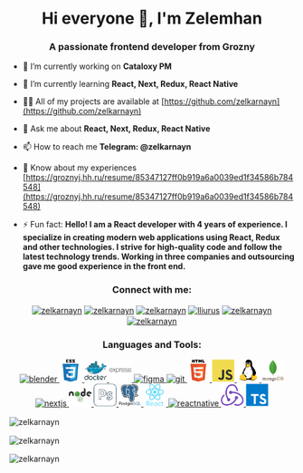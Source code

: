 <h1 align="center">Hi everyone 👋, I'm Zelemhan</h1>
<h3 align="center">A passionate frontend developer from Grozny</h3>

- 🔭 I’m currently working on **Cataloxy PM**

- 🌱 I’m currently learning **React, Next, Redux, React Native**

- 👨‍💻 All of my projects are available at [https://github.com/zelkarnayn](https://github.com/zelkarnayn)

- 💬 Ask me about **React, Next, Redux, React Native**

- 📫 How to reach me **Telegram: @zelkarnayn**

- 📄 Know about my experiences [https://groznyj.hh.ru/resume/85347127ff0b919a6a0039ed1f34586b784548](https://groznyj.hh.ru/resume/85347127ff0b919a6a0039ed1f34586b784548)

- ⚡ Fun fact: 
  **Hello! I am a React developer with 4 years of experience. I specialize in creating modern web applications using React, Redux and other technologies. I strive for high-quality code and follow the latest technology trends. Working in three companies and outsourcing gave me good experience in the front end.**

<h3 align="center">Connect with me:</h3>

<p align="center">
<a href="https://linkedin.com/in/zelkarnayn" target="blank"><img align="center" src="https://raw.githubusercontent.com/rahuldkjain/github-profile-readme-generator/master/src/images/icons/Social/linked-in-alt.svg" alt="zelkarnayn" height="30" width="40" /></a>
<a href="https://codesandbox.com/zelkarnayn" target="blank"><img align="center" src="https://raw.githubusercontent.com/rahuldkjain/github-profile-readme-generator/master/src/images/icons/Social/codesandbox.svg" alt="zelkarnayn" height="30" width="40" /></a>
<a href="https://fb.com/zelkarnayn" target="blank"><img align="center" src="https://raw.githubusercontent.com/rahuldkjain/github-profile-readme-generator/master/src/images/icons/Social/facebook.svg" alt="zelkarnayn" height="30" width="40" /></a>
<a href="https://instagram.com/lliurus" target="blank"><img align="center" src="https://raw.githubusercontent.com/rahuldkjain/github-profile-readme-generator/master/src/images/icons/Social/instagram.svg" alt="lliurus" height="30" width="40" /></a>
<a href="https://www.youtube.com/c/zelkarnayn" target="blank"><img align="center" src="https://raw.githubusercontent.com/rahuldkjain/github-profile-readme-generator/master/src/images/icons/Social/youtube.svg" alt="zelkarnayn" height="30" width="40" /></a>
<a href="https://www.leetcode.com/zelkarnayn" target="blank"><img align="center" src="https://raw.githubusercontent.com/rahuldkjain/github-profile-readme-generator/master/src/images/icons/Social/leet-code.svg" alt="zelkarnayn" height="30" width="40" /></a>
</p>

<h3 align="center">Languages and Tools:</h3>

<p align="center"> <a href="https://www.blender.org/" target="_blank" rel="noreferrer"> <img src="https://download.blender.org/branding/community/blender_community_badge_white.svg" alt="blender" width="40" height="40"/> </a> <a href="https://www.w3schools.com/css/" target="_blank" rel="noreferrer"> <img src="https://raw.githubusercontent.com/devicons/devicon/master/icons/css3/css3-original-wordmark.svg" alt="css3" width="40" height="40"/> </a> <a href="https://www.docker.com/" target="_blank" rel="noreferrer"> <img src="https://raw.githubusercontent.com/devicons/devicon/master/icons/docker/docker-original-wordmark.svg" alt="docker" width="40" height="40"/> </a> <a href="https://expressjs.com" target="_blank" rel="noreferrer"> <img src="https://raw.githubusercontent.com/devicons/devicon/master/icons/express/express-original-wordmark.svg" alt="express" width="40" height="40"/> </a> <a href="https://www.figma.com/" target="_blank" rel="noreferrer"> <img src="https://www.vectorlogo.zone/logos/figma/figma-icon.svg" alt="figma" width="40" height="40"/> </a> <a href="https://git-scm.com/" target="_blank" rel="noreferrer"> <img src="https://www.vectorlogo.zone/logos/git-scm/git-scm-icon.svg" alt="git" width="40" height="40"/> </a> <a href="https://www.w3.org/html/" target="_blank" rel="noreferrer"> <img src="https://raw.githubusercontent.com/devicons/devicon/master/icons/html5/html5-original-wordmark.svg" alt="html5" width="40" height="40"/> </a> <a href="https://developer.mozilla.org/en-US/docs/Web/JavaScript" target="_blank" rel="noreferrer"> <img src="https://raw.githubusercontent.com/devicons/devicon/master/icons/javascript/javascript-original.svg" alt="javascript" width="40" height="40"/> </a> <a href="https://www.linux.org/" target="_blank" rel="noreferrer"> <img src="https://raw.githubusercontent.com/devicons/devicon/master/icons/linux/linux-original.svg" alt="linux" width="40" height="40"/> </a> <a href="https://www.mongodb.com/" target="_blank" rel="noreferrer"> <img src="https://raw.githubusercontent.com/devicons/devicon/master/icons/mongodb/mongodb-original-wordmark.svg" alt="mongodb" width="40" height="40"/> </a> <a href="https://nextjs.org/" target="_blank" rel="noreferrer"> <img src="https://cdn.worldvectorlogo.com/logos/nextjs-2.svg" alt="nextjs" width="40" height="40"/> </a> <a href="https://nodejs.org" target="_blank" rel="noreferrer"> <img src="https://raw.githubusercontent.com/devicons/devicon/master/icons/nodejs/nodejs-original-wordmark.svg" alt="nodejs" width="40" height="40"/> </a> <a href="https://www.photoshop.com/en" target="_blank" rel="noreferrer"> <img src="https://raw.githubusercontent.com/devicons/devicon/master/icons/photoshop/photoshop-line.svg" alt="photoshop" width="40" height="40"/> </a> <a href="https://www.postgresql.org" target="_blank" rel="noreferrer"> <img src="https://raw.githubusercontent.com/devicons/devicon/master/icons/postgresql/postgresql-original-wordmark.svg" alt="postgresql" width="40" height="40"/> </a> <a href="https://reactjs.org/" target="_blank" rel="noreferrer"> <img src="https://raw.githubusercontent.com/devicons/devicon/master/icons/react/react-original-wordmark.svg" alt="react" width="40" height="40"/> </a> <a href="https://reactnative.dev/" target="_blank" rel="noreferrer"> <img src="https://reactnative.dev/img/header_logo.svg" alt="reactnative" width="40" height="40"/> </a> <a href="https://redux.js.org" target="_blank" rel="noreferrer"> <img src="https://raw.githubusercontent.com/devicons/devicon/master/icons/redux/redux-original.svg" alt="redux" width="40" height="40"/> </a> <a href="https://www.typescriptlang.org/" target="_blank" rel="noreferrer"> <img src="https://raw.githubusercontent.com/devicons/devicon/master/icons/typescript/typescript-original.svg" alt="typescript" width="40" height="40"/> </a> </p>





<p><img align="center" width="46%" src="https://github-readme-stats.vercel.app/api/top-langs?username=zelkarnayn&show_icons=true&locale=en&layout=compact" alt="zelkarnayn" /></p>
<p><img align="center" src="https://github-readme-stats.vercel.app/api?username=zelkarnayn&show_icons=true&locale=en" alt="zelkarnayn" /></p>
<p><img align="center" width="46%" src="https://github-readme-streak-stats.herokuapp.com/?user=zelkarnayn&" alt="zelkarnayn" /></p>
